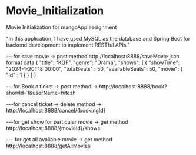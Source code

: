 # Movie_Initialization
Movie Initialization for mangoApp assignment

"In this application, I have used MySQL as the database and Spring Boot for backend development to implement RESTful APIs."

---for save movie -> post method
http://localhost:8888/saveMovie
json format data
{
    "title": "KGF",
    "genre": "Drama",
    "shows": [
        {
            "showTime": "2024-1-20T18:00:00",
            "totalSeats" : 50,
            "availableSeats": 50,
            "movie": {
                "id" : 1
            }
        }
    ]
}

---for Book a ticket -> post method -> 
http://localhost:8888/book?showId=1&userName=hitesh

---for cancel ticket -> delete method ->
http://localhost:8888/cancel/{bookingId}

---for get show for particular movie -> get method
http://localhost:8888/{movieId}/shows

--- for get all available movie -> get method
http://localhost:8888/getAllMovies


